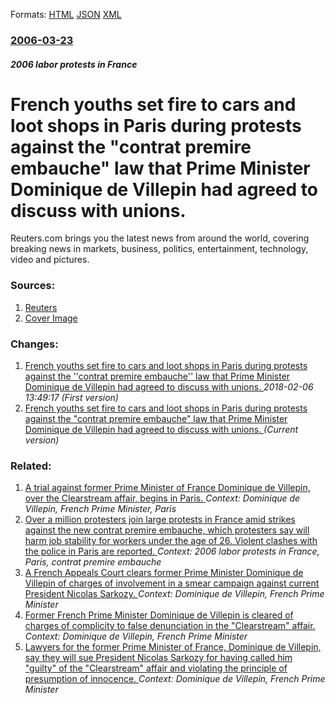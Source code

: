 
Formats: [HTML](/news/2006/03/23/french-youths-set-fire-to-cars-and-loot-shops-in-paris-during-protests-against-the-contrat-premiere-embauche-law-that-prime-minister-domi.html)  [JSON](/news/2006/03/23/french-youths-set-fire-to-cars-and-loot-shops-in-paris-during-protests-against-the-contrat-premiere-embauche-law-that-prime-minister-domi.json)  [XML](/news/2006/03/23/french-youths-set-fire-to-cars-and-loot-shops-in-paris-during-protests-against-the-contrat-premiere-embauche-law-that-prime-minister-domi.xml)  

### [2006-03-23](/news/2006/03/23/index.md)

##### 2006 labor protests in France
#  French youths set fire to cars and loot shops in Paris during protests against the "contrat premire embauche" law that Prime Minister Dominique de Villepin had agreed to discuss with unions. 

Reuters.com brings you the latest news from around the world, covering breaking news in markets, business, politics, entertainment, technology, video and pictures.


### Sources:

1. [Reuters](http://today.reuters.com/news/newsArticle.aspx?type=worldNews&storyID=2006-03-23T194858Z_01_L23178518_RTRUKOC_0_US-FRANCE.xml)
1. [Cover Image](http://s4.reutersmedia.net/resources_v2/images/rcom-default.png)

### Changes:

1. [ French youths set fire to cars and loot shops in Paris during protests against the ''contrat premire embauche'' law that Prime Minister Dominique de Villepin had agreed to discuss with unions. ](/news/2006/03/23/french-youths-set-fire-to-cars-and-loot-shops-in-paris-during-protests-against-the-contrat-premiere-embauche-law-that-prime-minister-do.md) _2018-02-06 13:49:17 (First version)_
1. [ French youths set fire to cars and loot shops in Paris during protests against the "contrat premire embauche" law that Prime Minister Dominique de Villepin had agreed to discuss with unions. ](/news/2006/03/23/french-youths-set-fire-to-cars-and-loot-shops-in-paris-during-protests-against-the-contrat-premiere-embauche-law-that-prime-minister-domi.md) _(Current version)_

### Related:

1. [ A trial against former Prime Minister of France Dominique de Villepin, over the Clearstream affair, begins in Paris. ](/news/2009/09/21/a-trial-against-former-prime-minister-of-france-dominique-de-villepin-over-the-clearstream-affair-begins-in-paris.md) _Context: Dominique de Villepin, French Prime Minister, Paris_
2. [ Over a million protesters join large protests in France amid strikes against the new contrat premire embauche, which protesters say will harm job stability for workers under the age of 26. Violent clashes with the police in Paris are reported. ](/news/2006/03/28/over-a-million-protesters-join-large-protests-in-france-amid-strikes-against-the-new-contrat-premiere-embauche-which-protesters-say-will-h.md) _Context: 2006 labor protests in France, Paris, contrat premire embauche_
3. [A French Appeals Court clears former Prime Minister Dominique de Villepin of charges of involvement in a smear campaign against current President Nicolas Sarkozy. ](/news/2011/09/14/a-french-appeals-court-clears-former-prime-minister-dominique-de-villepin-of-charges-of-involvement-in-a-smear-campaign-against-current-pres.md) _Context: Dominique de Villepin, French Prime Minister_
4. [Former French Prime Minister Dominique de Villepin is cleared of charges of complicity to false denunciation in the "Clearstream" affair. ](/news/2010/01/28/former-french-prime-minister-dominique-de-villepin-is-cleared-of-charges-of-complicity-to-false-denunciation-in-the-clearstream-affair.md) _Context: Dominique de Villepin, French Prime Minister_
5. [ Lawyers for the former Prime Minister of France, Dominique de Villepin, say they will sue President Nicolas Sarkozy for having called him "guilty" of the "Clearstream" affair and violating the principle of presumption of innocence. ](/news/2009/09/25/lawyers-for-the-former-prime-minister-of-france-dominique-de-villepin-say-they-will-sue-president-nicolas-sarkozy-for-having-called-him.md) _Context: Dominique de Villepin, French Prime Minister_
